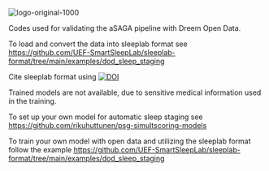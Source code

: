 
![logo-original-1000](https://github.com/matias-olavi/aSAGA/assets/58652644/237a011e-be5f-473f-9e6d-ddd96a24f2c8)

Codes used for validating the aSAGA pipeline with Dreem Open Data.  

To load and convert the data into sleeplab format see https://github.com/UEF-SmartSleepLab/sleeplab-format/tree/main/examples/dod_sleep_staging

Cite sleeplab format using [![DOI](https://zenodo.org/badge/DOI/10.5281/zenodo.7997549.svg)](https://doi.org/10.5281/zenodo.7997549)

Trained models are not available, due to sensitive medical information used in the training.

To set up your own model for automatic sleep staging see https://github.com/rikuhuttunen/psg-simultscoring-models

To train your own model with open data and utilizing the sleeplab format follow the example https://github.com/UEF-SmartSleepLab/sleeplab-format/tree/main/examples/dod_sleep_staging

